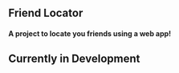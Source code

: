## Friend Locator 

#### A project to locate you friends using a web app! 

## Currently in Development
